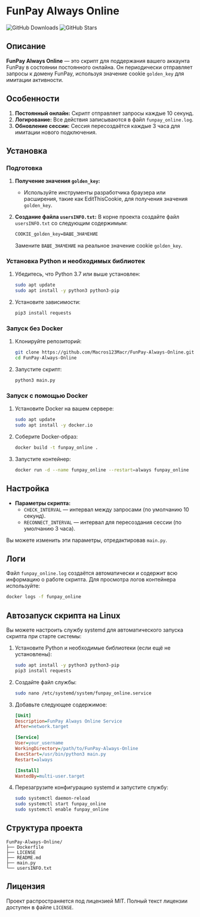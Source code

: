 # FunPay Always Online

![GitHub Downloads](https://img.shields.io/github/downloads/Macros123Macr/FunPay-Always-Online/total?color=purple&logo=GitHub&style=for-the-badge) ![GitHub Stars](https://img.shields.io/github/stars/Macros123Macr/FunPay-Always-Online?color=purple&logo=GitHub&style=for-the-badge)

## Описание

**FunPay Always Online** — это скрипт для поддержания вашего аккаунта FunPay в состоянии постоянного онлайна. Он периодически отправляет запросы к домену FunPay, используя значение cookie `golden_key` для имитации активности.

## Особенности

1. **Постоянный онлайн:** Скрипт отправляет запросы каждые 10 секунд.
2. **Логирование:** Все действия записываются в файл `funpay_online.log`.
3. **Обновление сессии:** Сессия пересоздаётся каждые 3 часа для имитации нового подключения.

## Установка

### Подготовка

1. **Получение значения `golden_key`:**
   - Используйте инструменты разработчика браузера или расширения, такие как EditThisCookie, для получения значения `golden_key`.

2. **Создание файла `usersINFO.txt`:**
   В корне проекта создайте файл `usersINFO.txt` со следующим содержимым:
   ```txt
   COOKIE_golden_key=ВАШЕ_ЗНАЧЕНИЕ
   ```
   Замените `ВАШЕ_ЗНАЧЕНИЕ` на реальное значение cookie `golden_key`.

### Установка Python и необходимых библиотек

1. Убедитесь, что Python 3.7 или выше установлен:
   ```bash
   sudo apt update
   sudo apt install -y python3 python3-pip
   ```
2. Установите зависимости:
   ```bash
   pip3 install requests
   ```

### Запуск без Docker

1. Клонируйте репозиторий:
   ```bash
   git clone https://github.com/Macros123Macr/FunPay-Always-Online.git
   cd FunPay-Always-Online
   ```
2. Запустите скрипт:
   ```bash
   python3 main.py
   ```

### Запуск с помощью Docker

1. Установите Docker на вашем сервере:
   ```bash
   sudo apt update
   sudo apt install -y docker.io
   ```
2. Соберите Docker-образ:
   ```bash
   docker build -t funpay_online .
   ```
3. Запустите контейнер:
   ```bash
   docker run -d --name funpay_online --restart=always funpay_online
   ```

## Настройка

- **Параметры скрипта:**
  - `CHECK_INTERVAL` — интервал между запросами (по умолчанию 10 секунд).
  - `RECONNECT_INTERVAL` — интервал для пересоздания сессии (по умолчанию 3 часа).

Вы можете изменить эти параметры, отредактировав `main.py`.

## Логи

Файл `funpay_online.log` создаётся автоматически и содержит всю информацию о работе скрипта. Для просмотра логов контейнера используйте:
```bash
docker logs -f funpay_online
```

## Автозапуск скрипта на Linux

Вы можете настроить службу systemd для автоматического запуска скрипта при старте системы:

1. Установите Python и необходимые библиотеки (если ещё не установлены):
   ```bash
   sudo apt install -y python3 python3-pip
   pip3 install requests
   ```
2. Создайте файл службы:
   ```bash
   sudo nano /etc/systemd/system/funpay_online.service
   ```
3. Добавьте следующее содержимое:
   ```ini
   [Unit]
   Description=FunPay Always Online Service
   After=network.target

   [Service]
   User=your_username
   WorkingDirectory=/path/to/FunPay-Always-Online
   ExecStart=/usr/bin/python3 main.py
   Restart=always

   [Install]
   WantedBy=multi-user.target
   ```
4. Перезагрузите конфигурацию systemd и запустите службу:
   ```bash
   sudo systemctl daemon-reload
   sudo systemctl start funpay_online
   sudo systemctl enable funpay_online
   ```

## Структура проекта

```plaintext
FunPay-Always-Online/
├── Dockerfile
├── LICENSE
├── README.md
├── main.py
└── usersINFO.txt
```

## Лицензия

Проект распространяется под лицензией MIT. Полный текст лицензии доступен в файле `LICENSE`.

